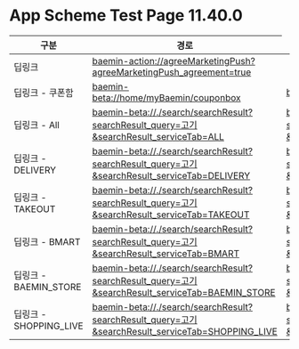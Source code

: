 # App Scheme Test Page 11.40.0

<html>
  <head></head>
  <body>
    <table class="table table-striped">
    <thead>
    <tr>
        <th scope="col">구분</th>
        <th scope="col">경로</th>
    </tr>
    </thead>
    <tbody>
    <tr>
        <td>
            딥링크
        </td>
        <td>
            <a class="baeminScheme" href="baemin-action://agreeMarketingPush?agreeMarketingPush_agreement=true">
              baemin-action://agreeMarketingPush?agreeMarketingPush_agreement=true
          </a>
        </td>
    </tr>
    <tr>
        <td>
            딥링크 - 쿠폰함
        </td>
        <td>
            <a class="baeminScheme" href="baemin-beta://home/myBaemin/couponbox">
              baemin-beta://home/myBaemin/couponbox
          </a>
        </td>
       <td>
            <a class="baeminScheme" href="baemin://home/myBaemin/couponbox">
              baemin://home/myBaemin/couponbox
          </a>
        </td>
    </tr>
    <tr>
        <td>
            딥링크 - All
        </td>
        <td>
            <a class="baeminScheme" href="baemin-beta://./search/searchResult?searchResult_query=고기&searchResult_serviceTab=ALL">
              baemin-beta://./search/searchResult?searchResult_query=고기&searchResult_serviceTab=ALL
          </a>
        </td>
        <td>
            <a class="baeminScheme" href="baemin://./search/searchResult?searchResult_query=고기&searchResult_serviceTab=ALL">
              baemin://./search/searchResult?searchResult_query=고기&searchResult_serviceTab=ALL
          </a>
        </td>
    </tr>
    <tr>
        <td>
            딥링크 - DELIVERY
        </td>
        <td>
            <a class="baeminScheme" href="baemin-beta://./search/searchResult?searchResult_query=고기&searchResult_serviceTab=DELIVERY">
              baemin-beta://./search/searchResult?searchResult_query=고기&searchResult_serviceTab=DELIVERY
          </a>
        </td>
      <td>
            <a class="baeminScheme" href="baemin://./search/searchResult?searchResult_query=고기&searchResult_serviceTab=DELIVERY">
              baemin://./search/searchResult?searchResult_query=고기&searchResult_serviceTab=DELIVERY
          </a>
        </td>
    </tr>
    <tr>
        <td>
            딥링크 - TAKEOUT
        </td>
        <td>
            <a class="baeminScheme" href="baemin-beta://./search/searchResult?searchResult_query=고기&searchResult_serviceTab=TAKEOUT">
              baemin-beta://./search/searchResult?searchResult_query=고기&searchResult_serviceTab=TAKEOUT
          </a>
        </td>
      <td>
            <a class="baeminScheme" href="baemin://./search/searchResult?searchResult_query=고기&searchResult_serviceTab=TAKEOUT">
              baemin://./search/searchResult?searchResult_query=고기&searchResult_serviceTab=TAKEOUT
          </a>
        </td>
    </tr>
    <tr>
        <td>
            딥링크 - BMART
        </td>
        <td>
            <a class="baeminScheme" href="baemin-beta://./search/searchResult?searchResult_query=고기&searchResult_serviceTab=BMART">
              baemin-beta://./search/searchResult?searchResult_query=고기&searchResult_serviceTab=BMART
          </a>
        </td>
      <td>
            <a class="baeminScheme" href="baemin://./search/searchResult?searchResult_query=고기&searchResult_serviceTab=BMART">
              baemin://./search/searchResult?searchResult_query=고기&searchResult_serviceTab=BMART
          </a>
        </td>
    </tr>
    <tr>
        <td>
            딥링크 - BAEMIN_STORE
        </td>
        <td>
            <a class="baeminScheme" href="baemin-beta://./search/searchResult?searchResult_query=고기&searchResult_serviceTab=BAEMIN_STORE">
              baemin-beta://./search/searchResult?searchResult_query=고기&searchResult_serviceTab=BAEMIN_STORE
          </a>
        </td>
      <td>
            <a class="baeminScheme" href="baemin://./search/searchResult?searchResult_query=고기&searchResult_serviceTab=BAEMIN_STORE">
              baemin://./search/searchResult?searchResult_query=고기&searchResult_serviceTab=BAEMIN_STORE
          </a>
        </td>
    </tr>
    <tr>
        <td>
            딥링크 - SHOPPING_LIVE
        </td>
        <td>
            <a class="baeminScheme" href="baemin-beta://./search/searchResult?searchResult_query=고기&searchResult_serviceTab=SHOPPING_LIVE">
              baemin-beta://./search/searchResult?searchResult_query=고기&searchResult_serviceTab=SHOPPING_LIVE
          </a>
        </td>
      <td>
            <a class="baeminScheme" href="baemin://./search/searchResult?searchResult_query=고기&searchResult_serviceTab=SHOPPING_LIVE">
              baemin://./search/searchResult?searchResult_query=고기&searchResult_serviceTab=SHOPPING_LIVE
          </a>
        </td>
    </tr>
    </tbody>
